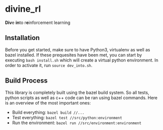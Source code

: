 # divine_rl
**Div**e **in**to r**e**inforcement learning

## Installation
Before you get started, make sure to have Python3, virtualenv as well as bazel installed.
If these prequesites have been met, you can start by executing `bash install.sh` which will create a virtual python environment.
In order to activate it, run `source dev_into.sh`.

## Build Process
This library is completely built using the bazel build system. So all tests, python scripts as well as c++ code can be ran using bazel commands.
Here is an overview of the most important ones:

* Build everything: `bazel build //...`
* Test everything: `bazel test //src/python:environment`
* Run the environment: `bazel run //src/environment:environment`
